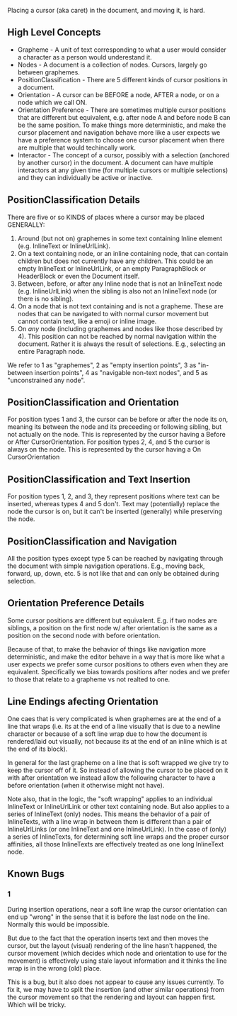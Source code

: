 
Placing a cursor (aka caret) in the document, and moving it, is hard.

## High Level Concepts

* Grapheme - A unit of text corresponding to what a user would consider a character as a person would underestand it.
* Nodes - A document is a collection of nodes. Cursors, largely go between graphemes.
* PositionClassification - There are 5 different kinds of cursor positions in a document.
* Orientation - A cursor can be BEFORE a node, AFTER a node, or on a node which we call ON.
* Orientation Preference - There are sometimes multiple cursor positions that are different but equivalent, e.g. after node A and before node B can be the same position. To make things more deterministic, and make the cursor placement and navigation behave more like a user expects we have a preference system to choose one cursor placement when there are multiple that would techincally work.
* Interactor - The concept of a cursor, possibly with a selection (anchored by another cursor) in the document. A document can have multiple interactors at any given time (for multiple cursors or multiple selections) and they can individually be active or inactive.

## PositionClassification Details 

There are five or so KINDS of places where a cursor may be placed GENERALLY:

1. Around (but not on) graphemes in some text containing Inline element (e.g.
   InlineText or InlineUrlLink).
2. On a text containing node, or an inline containing node, that can contain
   children but does not currently have any children.  This could be an
   empty InlineText or InlineUrlLink, or an empty ParagraphBlock or
   HeaderBlock or even the Document itself.
3. Between, before, or after any Inline node that is not an InlineText
   node (e.g. InlineUrlLink) when the sibling is also not an InlineText
   node (or there is no sibling).
4. On a node that is not text containing and is not a grapheme. These are
   nodes that can be navigated to with normal cursor movement but cannot
   contain text, like a emoji or inline image.
5. On _any_ node (including graphemes and nodes like those described by 4).
   This position can not be reached by normal navigation within the
   document. Rather it is always the result of selections. E.g., selecting an
   entire Paragraph node.


We refer to 1 as "graphemes", 2 as "empty insertion points", 3 as "in-between
insertion points", 4 as "navigable non-text nodes", and 5 as "unconstrained any
node".

## PositionClassification and Orientation

For position types 1 and 3, the cursor can be before or after the node its on,
meaning its between the node and its preceeding or following sibling, but not
actually on the node. This is represented by the cursor having a Before or After
CursorOrientation. For position types 2, 4, and 5 the cursor is always on the
node. This is represented by the cursor having a On CursorOrientation

## PositionClassification and Text Insertion

For position types 1, 2, and 3, they represent positions where text can be
inserted, whereas types 4 and 5 don't. Text may (potentially) replace the node
the cursor is on, but it can't be inserted (generally) while preserving the
node.

## PositionClassification and Navigation

All the position types except type 5 can be reached by navigating through the
document with simple navigation operations. E.g., moving back, forward, up,
down, etc.  5 is not like that and can only be obtained during selection.

## Orientation Preference Details

Some cursor positions are different but equivalent.  E.g.  if two nodes are
siblings, a position on the first node w/ after orientation is the same as a
position on the second node with before orientation.

Because of that, to make the behavior of things like navigation more
deterministic, and make the editor behave in a way that is more like what a
user expects we prefer some cursor positions to others even when they are
equivalent.  Specifically we bias towards positions after nodes and we prefer
to those that relate to a grapheme vs not realted to one.

## Line Endings afecting Orientation

One caes that is very complicated is when graphemes are at the end of a line
that wraps (i.e.  its at the end of a line visually that is due to a newline
character or because of a soft line wrap due to how the document is
rendered/laid out visually, not because its at the end of an inline which is
at the end of its block).

In general for the last grapheme on a line that is soft wrapped we give try
to keep the cursor off of it.  So instead of allowing the cursor to be placed
on it with after orientation we instead allow the following character to have a
before orientation (when it otherwise might not have).

Note also, that in the logic, the "soft wrapping" applies to an individual
InlineText or InlineUrlLink or other text containing node.  But also applies
to a series of InlineText (only) nodes.  This means the behavior of a pair of
InlineTexts, with a line wrap in between them is different than a pair of
InlineUrlLinks (or one InlineText and one InlineUrlLink).  In the case of
(only) a series of InlineTexts, for determining soft line wraps and the
proper cursor affinities, all those InlineTexts are effectively treated as
one long InlineText node.

## Known Bugs

### 1
During insertion operations, near a soft line wrap the cursor orientation can
end up "wrong" in the sense that it is before the last node on the line.
Normally this would be impossible.

But due to the fact that the operation inserts text and then moves the
cursor, but the layout (visual) rendering of the line hasn't happened, the
cursor movement (which decides which node and orientation to use for the
movement) is effectively using stale layout information and it thinks the
line wrap is in the wrong (old) place.

This is a bug, but it also does not appear to cause any issues currently.  To
fix it, we may have to split the insertion (and other similar operations)
from the cursor movement so that the rendering and layout can happen first.
Which will be tricky.